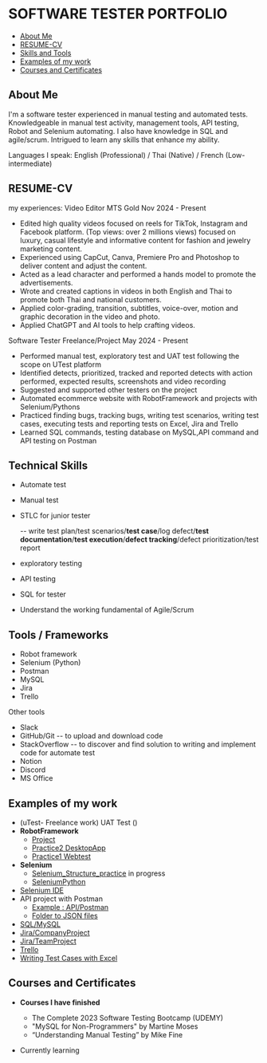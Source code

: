 # SOFTWARE TESTER PORTFOLIO
- [About Me](#about-me)
- [RESUME-CV](#RESUME-CV)
- [Skills and Tools ](#skills-and-tools)
- [Examples of my work](#examples-of-my-work)
- [Courses and Certificates](#Courses-and-Certificates)

## About Me
I'm a software tester experienced in manual testing and automated tests. Knowledgeable in manual test activity, management tools, API testing, Robot and Selenium automating. I also have knowledge in SQL and agile/scrum. Intrigued to learn any skills that enhance my ability.



Languages I speak: English (Professional) / Thai (Native) / French (Low-intermediate)

## RESUME-CV
my experiences:
Video Editor			 					MTS Gold	Nov 2024 - Present
			 						      
- Edited high quality videos focused on reels for TikTok, Instagram and Facebook platform. (Top views: over 2 millions views) focused on luxury, casual lifestyle and informative content for fashion and jewelry marketing content.
- Experienced using CapCut, Canva, Premiere Pro and Photoshop to deliver content and adjust the content.
- Acted as a lead character and performed a hands model to promote the advertisements.
- Wrote and created captions in videos in both English and Thai to promote both Thai and national customers.
- Applied color-grading, transition, subtitles, voice-over, motion and graphic decoration in the video and photo. 
- Applied ChatGPT and AI tools to help crafting videos.

Software Tester			 				Freelance/Project	May 2024 - Present
- Performed manual test, exploratory test and UAT test following the scope on UTest platform
- Identified detects, prioritized, tracked and reported detects with action performed, expected results, screenshots and video recording
- Suggested and supported other testers on the project
- Automated ecommerce website with RobotFramework and projects with Selenium/Pythons				     
- Practiced finding bugs, tracking bugs, writing test scenarios, writing test cases, executing tests and reporting tests on Excel, Jira and Trello
- Learned SQL commands, testing database on MySQL,API command and API testing on Postman


## Technical Skills 
-  Automate test
-  Manual test
-  STLC for junior tester
  
   -- write test plan/test scenarios/**test case**/log defect/**test documentation**/**test execution**/**defect tracking**/defect prioritization/test report
-  exploratory testing
-  API testing
-  SQL for tester
-  Understand the working fundamental of Agile/Scrum
   
## Tools / Frameworks
- Robot framework 
- Selenium (Python)
- Postman 
- MySQL
- Jira 
- Trello

Other tools
- Slack
- GitHub/Git -- to upload and download code
- StackOverflow -- to discover and find solution to writing and implement code for automate test
- Notion
- Discord
- MS Office

## Examples of my work
- (uTest- Freelance work) UAT Test () 
- **RobotFramework**
  - [Project](https://github.com/jijdp/robotframework/tree/main/robotproject1/robot_selenium_project1)
  - [Practice2 DesktopApp](https://github.com/jijdp/RobotPractice2/tree/main/robot_practice_desktopapp)
  - [Practice1 Webtest](https://github.com/jijdp/RobotPractice1/tree/main/robot_practice_webtest)
- **Selenium**
  - [Selenium_Structure_practice](https://github.com/jijdp/sel_structure) in progress
  - [SeleniumPython](https://github.com/jijdp/selenium/blob/main/main.py)
-  [Selenium IDE](https://github.com/jijdp/portfolio-details/tree/main/SeleniumIDE)
- API project with Postman
  - [Example : API/Postman](https://github.com/jijdp/portfolio-details/blob/main/API/PostmanExample.md)
  - [Folder to JSON files](https://github.com/jijdp/portfolio-details/tree/main/API) 
- [SQL/MySQL](https://github.com/jijdp/portfolio-details/blob/main/sql1.md)
- [Jira/CompanyProject](https://github.com/jijdp/portfolio-details/blob/main/JiraCompany.md)
- [Jira/TeamProject](https://github.com/jijdp/portfolio-details/blob/main/JiraTeam.md)
- [Trello](https://github.com/jijdp/portfolio-details/blob/main/Trello.md)
- [Writing Test Cases with Excel ](https://1drv.ms/x/s!AgT1PaqGeGECgjT0N09vMdqe0hK6?e=3ffwST)
 
## Courses and Certificates

- **Courses I have finished**
  -  The Complete 2023 Software Testing Bootcamp (UDEMY)
  -  "MySQL for Non-Programmers" by Martine Moses 
  -  “Understanding Manual Testing” by Mike Fine

- Currently learning

